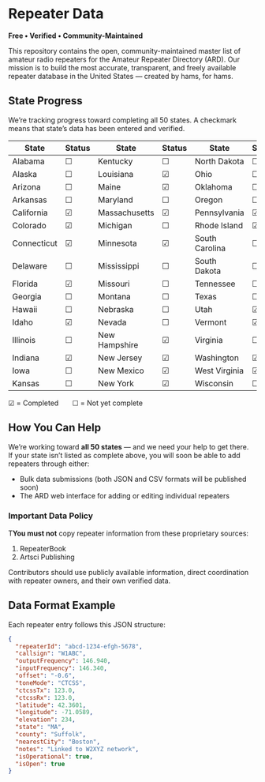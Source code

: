 # Repeater Data  
**Free • Verified • Community-Maintained**

This repository contains the open, community-maintained master list of amateur radio repeaters for the Amateur Repeater Directory (ARD).  Our mission is to build the most accurate, transparent, and freely available repeater database in the United States — created by hams, for hams.

## State Progress
We’re tracking progress toward completing all 50 states. A checkmark means that state’s data has been entered and verified.

| State           | Status | State           | Status | State           | Status |
|-----------------|--------|-----------------|--------|-----------------|--------|
| Alabama         | ☐      | Kentucky        | ☐      | North Dakota    | ☐      |
| Alaska          | ☐      | Louisiana       | ☑      | Ohio            | ☐      |
| Arizona         | ☐      | Maine           | ☑      | Oklahoma        | ☐      |
| Arkansas        | ☐      | Maryland        | ☐      | Oregon          | ☐      |
| California      | ☑      | Massachusetts   | ☑      | Pennsylvania    | ☑      |
| Colorado        | ☑      | Michigan        | ☐      | Rhode Island    | ☑      |
| Connecticut     | ☑      | Minnesota       | ☑      | South Carolina  | ☐      |
| Delaware        | ☐      | Mississippi     | ☐      | South Dakota    | ☐      |
| Florida         | ☑      | Missouri        | ☐      | Tennessee       | ☐      |
| Georgia         | ☐      | Montana         | ☐      | Texas           | ☐      |
| Hawaii          | ☐      | Nebraska        | ☐      | Utah            | ☑      |
| Idaho           | ☑      | Nevada          | ☐      | Vermont         | ☑      |
| Illinois        | ☐      | New Hampshire   | ☑      | Virginia        | ☐      |
| Indiana         | ☑      | New Jersey      | ☑      | Washington      | ☑      |
| Iowa            | ☐      | New Mexico      | ☑      | West Virginia   | ☑      |
| Kansas          | ☐      | New York        | ☑      | Wisconsin       | ☐      |

☑ = Completed  ☐ = Not yet complete

## How You Can Help
We’re working toward **all 50 states** — and we need your help to get there.  
If your state isn’t listed as complete above, you will soon be able to add repeaters through either:  
- Bulk data submissions (both JSON and CSV formats will be published soon)  
- The ARD web interface for adding or editing individual repeaters  

### Important Data Policy
T**You must not** copy repeater information from these proprietary sources:  
1. RepeaterBook  
2. Artsci Publishing  

Contributors should use publicly available information, direct coordination with repeater owners, and their own verified data.

## Data Format Example
Each repeater entry follows this JSON structure:

```json
{
  "repeaterId": "abcd-1234-efgh-5678",
  "callsign": "W1ABC",
  "outputFrequency": 146.940,
  "inputFrequency": 146.340,
  "offset": "-0.6",
  "toneMode": "CTCSS",
  "ctcssTx": 123.0,
  "ctcssRx": 123.0,
  "latitude": 42.3601,
  "longitude": -71.0589,
  "elevation": 234,
  "state": "MA",
  "county": "Suffolk",
  "nearestCity": "Boston",
  "notes": "Linked to W2XYZ network",
  "isOperational": true,
  "isOpen": true
}
